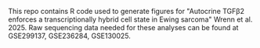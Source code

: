This repo contains R code used to generate figures for "Autocrine TGFβ2 enforces a transcriptionally hybrid cell state in Ewing sarcoma" Wrenn et al. 2025. Raw sequencing data needed for these analyses can be found at GSE299137, GSE236284, GSE130025.
